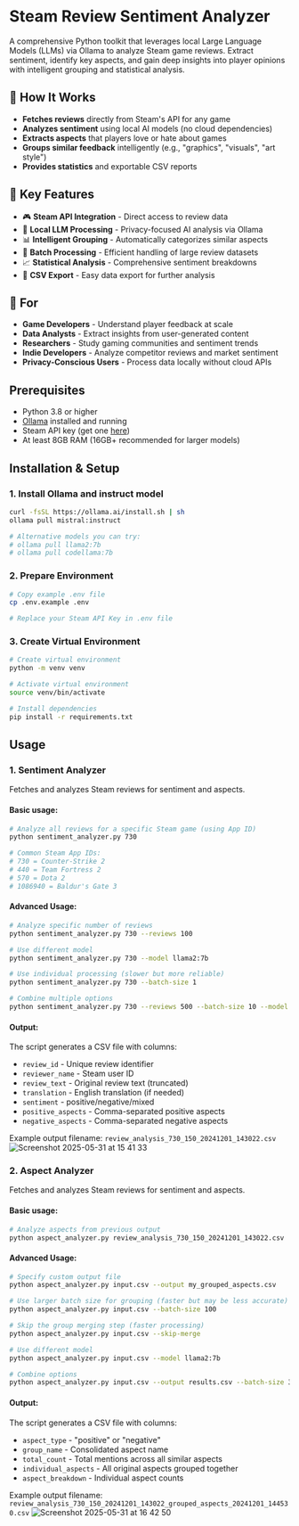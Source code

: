 # Steam Review Sentiment Analyzer

A comprehensive Python toolkit that leverages local Large Language Models (LLMs) via Ollama to analyze Steam game reviews. Extract sentiment, identify key aspects, and gain deep insights into player opinions with intelligent grouping and statistical analysis.

## 🎯 How It Works

- **Fetches reviews** directly from Steam's API for any game
- **Analyzes sentiment** using local AI models (no cloud dependencies)
- **Extracts aspects** that players love or hate about games
- **Groups similar feedback** intelligently (e.g., "graphics", "visuals", "art style")
- **Provides statistics** and exportable CSV reports

## 🚀 Key Features

- 🎮 **Steam API Integration** - Direct access to review data  
- 🤖 **Local LLM Processing** - Privacy-focused AI analysis via Ollama  
- 📊 **Intelligent Grouping** - Automatically categorizes similar aspects  
- 🔄 **Batch Processing** - Efficient handling of large review datasets  
- 📈 **Statistical Analysis** - Comprehensive sentiment breakdowns  
- 💾 **CSV Export** - Easy data export for further analysis  

## 🎯 For

- **Game Developers** - Understand player feedback at scale
- **Data Analysts** - Extract insights from user-generated content
- **Researchers** - Study gaming communities and sentiment trends
- **Indie Developers** - Analyze competitor reviews and market sentiment
- **Privacy-Conscious Users** - Process data locally without cloud APIs

## Prerequisites

- Python 3.8 or higher
- [Ollama](https://ollama.ai/) installed and running
- Steam API key (get one [here](https://steamcommunity.com/dev/apikey))
- At least 8GB RAM (16GB+ recommended for larger models)

## Installation & Setup

### 1. Install Ollama and instruct model
```bash
curl -fsSL https://ollama.ai/install.sh | sh
ollama pull mistral:instruct

# Alternative models you can try:
# ollama pull llama2:7b
# ollama pull codellama:7b
```

### 2. Prepare Environment
```bash
# Copy example .env file
cp .env.example .env

# Replace your Steam API Key in .env file
```

### 3. Create Virtual Environment
```bash
# Create virtual environment
python -m venv venv

# Activate virtual environment
source venv/bin/activate

# Install dependencies
pip install -r requirements.txt
```

## Usage

### 1. Sentiment Analyzer
Fetches and analyzes Steam reviews for sentiment and aspects.

#### Basic usage:
```bash
# Analyze all reviews for a specific Steam game (using App ID)
python sentiment_analyzer.py 730

# Common Steam App IDs:
# 730 = Counter-Strike 2
# 440 = Team Fortress 2
# 570 = Dota 2
# 1086940 = Baldur's Gate 3
```

#### Advanced Usage:
```bash
# Analyze specific number of reviews
python sentiment_analyzer.py 730 --reviews 100

# Use different model
python sentiment_analyzer.py 730 --model llama2:7b

# Use individual processing (slower but more reliable)
python sentiment_analyzer.py 730 --batch-size 1

# Combine multiple options
python sentiment_analyzer.py 730 --reviews 500 --batch-size 10 --model mistral:instruct
```

#### Output:
The script generates a CSV file with columns:
- `review_id` - Unique review identifier
- `reviewer_name` - Steam user ID
- `review_text` - Original review text (truncated)
- `translation` - English translation (if needed)
- `sentiment` - positive/negative/mixed
- `positive_aspects` - Comma-separated positive aspects
- `negative_aspects` - Comma-separated negative aspects

Example output filename: `review_analysis_730_150_20241201_143022.csv`
![Screenshot 2025-05-31 at 15 41 33](https://github.com/user-attachments/assets/c8c0c68e-b7bb-4ca5-91a1-44d832ee5f38)

### 2. Aspect Analyzer
Fetches and analyzes Steam reviews for sentiment and aspects.

#### Basic usage:
```bash
# Analyze aspects from previous output
python aspect_analyzer.py review_analysis_730_150_20241201_143022.csv
```

#### Advanced Usage:
```bash
# Specify custom output file
python aspect_analyzer.py input.csv --output my_grouped_aspects.csv

# Use larger batch size for grouping (faster but may be less accurate)
python aspect_analyzer.py input.csv --batch-size 100

# Skip the group merging step (faster processing)
python aspect_analyzer.py input.csv --skip-merge

# Use different model
python aspect_analyzer.py input.csv --model llama2:7b

# Combine options
python aspect_analyzer.py input.csv --output results.csv --batch-size 30 --model mistral:instruct
```

#### Output:
The script generates a CSV file with columns:
- `aspect_type` - "positive" or "negative"
- `group_name` - Consolidated aspect name
- `total_count` - Total mentions across all similar aspects
- `individual_aspects` - All original aspects grouped together
- `aspect_breakdown` - Individual aspect counts

Example output filename: `review_analysis_730_150_20241201_143022_grouped_aspects_20241201_144530.csv`
![Screenshot 2025-05-31 at 16 42 50](https://github.com/user-attachments/assets/811c4382-2928-42bf-a32a-eebf2bc5fe28)

